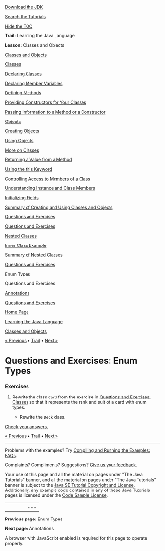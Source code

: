 [Download
the JDK](http://java.sun.com/javase/6/download.jsp)
  
[Search the
Tutorials](../../../search.html)
  
[Hide the TOC](javascript:toggleLeft())

**Trail:** Learning the Java Language
  
**Lesson:** Classes and Objects

[Classes and Objects](../index.html)

[Classes](../classes.html)

[Declaring Classes](../classdecl.html)

[Declaring Member Variables](../variables.html)

[Defining Methods](../methods.html)

[Providing Constructors for Your Classes](../constructors.html)

[Passing Information to a Method or a Constructor](../arguments.html)

[Objects](../objects.html)

[Creating Objects](../objectcreation.html)

[Using Objects](../usingobject.html)

[More on Classes](../more.html)

[Returning a Value from a Method](../returnvalue.html)

[Using the this Keyword](../thiskey.html)

[Controlling Access to Members of a Class](../accesscontrol.html)

[Understanding Instance and Class Members](../classvars.html)

[Initializing Fields](../initial.html)

[Summary of Creating and Using Classes and Objects](../summaryclasses.html)

[Questions and Exercises](../QandE/creating-questions.html)

[Questions and Exercises](../QandE/objects-questions.html)

[Nested Classes](../nested.html)

[Inner Class Example](../innerclasses.html)

[Summary of Nested Classes](../summarynested.html)

[Questions and Exercises](../QandE/nested-questions.html)

[Enum Types](../enum.html)

Questions and Exercises

[Annotations](../annotations.html)

[Questions and Exercises](../QandE/annotations-questions.html)

[Home Page](../../../index.html)
>
[Learning the Java Language](../../index.html)
>
[Classes and Objects](../index.html)

[« Previous](../enum.html) • [Trail](../../TOC.html) • [Next »](../annotations.html)

# Questions and Exercises: Enum Types

### Exercises

1. Rewrite the class `Card` from the exercise in
   [Questions and Exercises: Classes](creating-questions.html) so that it represents the rank and suit of a card with enum types.

   - Rewrite the `Deck` class.

[Check your answers.](enum-answers.html)

[« Previous](../enum.html)
•
[Trail](../../TOC.html)
•
[Next »](../annotations.html)

---

Problems with the examples? Try [Compiling and Running
the Examples: FAQs](../../../information/run-examples.html).
  
Complaints? Compliments? Suggestions? [Give
us your feedback](http://download.oracle.com/javase/feedback.html).

Your use of this page and all the material on pages under "The Java Tutorials" banner,
and all the material on pages under "The Java Tutorials" banner is subject to the [Java SE Tutorial Copyright
and License](../../../information/license.html).
Additionally, any example code contained in any of these Java
Tutorials pages is licensed under the
[Code
Sample License](http://developers.sun.com/license/berkeley_license.html).

|  |  |  |  |  |
| --- | --- | --- | --- | --- |
| |  |  | | --- | --- | | duke image | Oracle logo | | [About Oracle](http://www.oracle.com/us/corporate/index.html) | [Oracle Technology Network](http://www.oracle.com/technology/index.html) | [Terms of Service](https://www.samplecode.oracle.com/servlets/CompulsoryClickThrough?type=TermsOfService) | Copyright © 1995, 2011 Oracle and/or its affiliates. All rights reserved. |

**Previous page:** Enum Types
  
**Next page:** Annotations




A browser with JavaScript enabled is required for this page to operate properly.